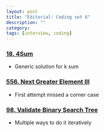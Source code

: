 ```yaml
---
layout: post
title: "Editorial: Coding set 6" 
description: ""
category: 
tags: [interview, coding]
---
```


### [18. 4Sum](https://leetcode.com/submissions/detail/364966018/)
* Generic solution for k sum

### [556. Next Greater Element III](https://leetcode.com/submissions/detail/364974760/)
* First attempt missed a corner case

### [98. Validate Binary Search Tree](https://leetcode.com/submissions/detail/365388903/)
* Multiple ways to do it iteratively
